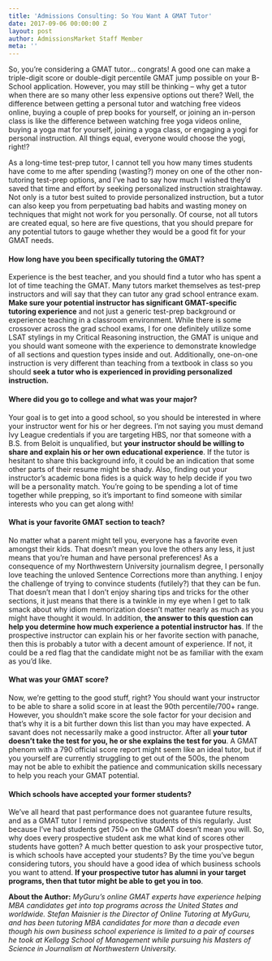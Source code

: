 ```yaml
---
title: 'Admissions Consulting: So You Want A GMAT Tutor'
date: 2017-09-06 00:00:00 Z
layout: post
author: AdmissionsMarket Staff Member
meta: ''
---
```


So, you’re considering a GMAT tutor… congrats! A good one can make a triple-digit score or double-digit percentile GMAT jump possible on your B-School application. However, you may still be thinking – why get a tutor when there are so many other less expensive options out there? Well, the difference between getting a personal tutor and watching free videos online, buying a couple of prep books for yourself, or joining an in-person class is like the difference between watching free yoga videos online, buying a yoga mat for yourself, joining a yoga class, or engaging a yogi for personal instruction. All things equal, everyone would choose the yogi, right!?


As a long-time test-prep tutor, I cannot tell you how many times students have come to me after spending (wasting?) money on one of the other non-tutoring test-prep options, and I’ve had to say how much I wished they’d saved that time and effort by seeking personalized instruction straightaway. Not only is a tutor best suited to provide personalized instruction, but a tutor can also keep you from perpetuating bad habits and wasting money on techniques that might not work for you personally. Of course, not all tutors are created equal, so here are five questions, that you should prepare for any potential tutors to gauge whether they would be a good fit for your GMAT needs.


#### **How long have you been specifically tutoring the GMAT?**

Experience is the best teacher, and you should find a tutor who has spent a lot of time teaching the GMAT. Many tutors market themselves as test-prep instructors and will say that they can tutor any grad school entrance exam. **Make sure your potential instructor has significant GMAT-specific tutoring experience** and not just a generic test-prep background or experience teaching in a classroom environment. While there is some crossover across the grad school exams, I for one definitely utilize some LSAT stylings in my Critical Reasoning instruction, the GMAT is unique and you should want someone with the experience to demonstrate knowledge of all sections and question types inside and out. Additionally, one-on-one instruction is very different than teaching from a textbook in class so you should **seek a tutor who is experienced in providing personalized instruction.**


#### **Where did you go to college and what was your major?**

Your goal is to get into a good school, so you should be interested in where your instructor went for his or her degrees. I’m not saying you must demand Ivy League credentials if you are targeting HBS, nor that someone with a B.S. from Beloit is unqualified, but **your instructor should be willing to share and explain his or her own educational experience**. If the tutor is hesitant to share this background info, it could be an indication that some other parts of their resume might be shady. Also, finding out your instructor’s academic bona fides is a quick way to help decide if you two will be a personality match. You’re going to be spending a lot of time together while prepping, so it’s important to find someone with similar interests who you can get along with!


#### **What is your favorite GMAT section to teach?**

No matter what a parent might tell you, everyone has a favorite even amongst their kids. That doesn’t mean you love the others any less, it just means that you’re human and have personal preferences! As a consequence of my Northwestern University journalism degree, I personally love teaching the unloved Sentence Corrections more than anything. I enjoy the challenge of trying to convince students (futilely?) that they can be fun. That doesn’t mean that I don’t enjoy sharing tips and tricks for the other sections, it just means that there is a twinkle in my eye when I get to talk smack about why idiom memorization doesn’t matter nearly as much as you might have thought it would. In addition, **the answer to this question can help you determine how much experience a potential instructor has**. If the prospective instructor can explain his or her favorite section with panache, then this is probably a tutor with a decent amount of experience. If not, it could be a red flag that the candidate might not be as familiar with the exam as you’d like.


#### **What was your GMAT score?**

Now, we’re getting to the good stuff, right? You should want your instructor to be able to share a solid score in at least the 90th percentile/700+ range. However, you shouldn’t make score the sole factor for your decision and that’s why it is a bit further down this list than you may have expected. A savant does not necessarily make a good instructor. After all **your tutor doesn’t take the test for you, he or she explains the test for you**. A GMAT phenom with a 790 official score report might seem like an ideal tutor, but if you yourself are currently struggling to get out of the 500s, the phenom may not be able to exhibit the patience and communication skills necessary to help you reach your GMAT potential.


#### **Which schools have accepted your former students?**

We’ve all heard that past performance does not guarantee future results, and as a GMAT tutor I remind prospective students of this regularly. Just because I’ve had students get 750+ on the GMAT doesn’t mean you will. So, why does every prospective student ask me what kind of scores other students have gotten? A much better question to ask your prospective tutor, is which schools have accepted your students? By the time you’ve begun considering tutors, you should have a good idea of which business schools you want to attend. **If your prospective tutor has alumni in your target programs, then that tutor might be able to get you in too**.





**About the Author:** *MyGuru’s online GMAT experts have experience helping MBA candidates get into top programs across the United States and worldwide. Stefan Maisnier is the Director of Online Tutoring at MyGuru, and has been tutoring MBA candidates for more than a decade even though his own business school experience is limited to a pair of courses he took at Kellogg School of Management while pursuing his Masters of Science in Journalism at Northwestern University.*
